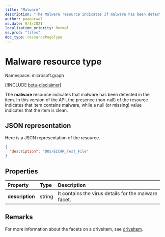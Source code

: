 ```yaml
---
title: "Malware"
description: "The Malware resource indicates if malware has been detected in an item"
author: paagarwal
ms.date: 9/1/2021
localization_priority: Normal
ms.prod: "files"
doc_type: resourcePageType
---
```


# Malware resource type

Namespace: microsoft.graph

[!INCLUDE [beta-disclaimer](../../includes/beta-disclaimer.md)]

The **malware** resource indicates that malware has been detected in the item.
In this version of the API, the presence (non-null) of the resource indicates that item contains malware, while a null (or missing) value indicates that the item is clean.

## JSON representation

Here is a JSON representation of the resource.

<!-- {
  "blockType": "resource",
  "optionalProperties": [ "description" ],
  "@type": "microsoft.graph.malware"
}-->

```json
{
  "description": "DOS/EICAR_Test_File"
}
```

## Properties

| Property        | Type   | Description
|:----------------|:-------|:-------------------------------------------
| **description** | string | It contains the virus details for the malware facet.

## Remarks

For more information about the facets on a driveItem, see [driveItem][].

[driveItem]: driveitem.md

<!--
{
  "type": "#page.annotation",
  "description": "malware resource",
  "keywords": "malware,infected",
  "section": "documentation",
  "tocPath": "",
  "suppressions": []
}
-->

